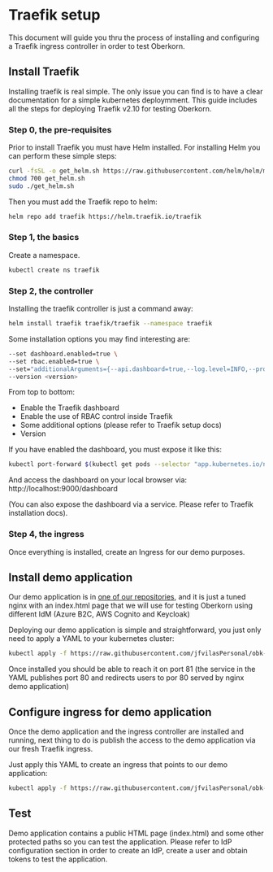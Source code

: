 # Traefik setup
This document will guide you thru the process of installing and configuring a Traefik ingress controller in order to test Oberkorn.

## Install Traefik
Installing traefik is real simple. The only issue you can find is to have a clear documentation for a simple kubernetes deploymment. This guide includes all the steps for deploying Traefik v2.10 for testing Oberkorn.

### Step 0, the pre-requisites
Prior to install Traefik you must have Helm installed. For installing Helm you can perform these simple steps:

```sh
curl -fsSL -o get_helm.sh https://raw.githubusercontent.com/helm/helm/master/scripts/get-helm-3
chmod 700 get_helm.sh
sudo ./get_helm.sh
```

Then you must add the Traefik repo to helm:
```sh
helm repo add traefik https://helm.traefik.io/traefik
```

### Step 1, the basics
Create a namespace.

```sh
kubectl create ns traefik
```

### Step 2, the controller
Installing the traefik controller is just a command away:

```sh
helm install traefik traefik/traefik --namespace traefik
```

Some installation options you may find interesting are:

```sh
--set dashboard.enabled=true \
--set rbac.enabled=true \
--set="additionalArguments={--api.dashboard=true,--log.level=INFO,--providers.kubernetesingress.ingressclass=traefik-internal,--serversTransport.insecureSkipVerify=true}" \
--version <version>
```

From top to bottom:
  - Enable the Traefik dashboard
  - Enable the use of RBAC control inside Traefik
  - Some additional options (please refer to Traefik setup docs)
  - Version

If you have enabled the dashboard, you must expose it like this:

```sh
kubectl port-forward $(kubectl get pods --selector "app.kubernetes.io/name=traefik" --output=name) 9000:9000
```

And access the dashboard on your local browser via: http://localhost:9000/dashboard

(You can also expose the dashboard via a service. Please refer to Traefik installation docs).

### Step 4, the ingress
Once everything is installed, create an Ingress for our demo purposes.


## Install demo application
Our demo application is in [one of our repositories](./demo), and it is just a tuned nginx with an index.html page that we will use for testing Oberkorn using different IdM (Azure B2C, AWS Cognito and Keycloak)

Deploying our demo application is simple and straightforward, you just only need to apply a YAML to your kubernetes cluster:

```sh
kubectl apply -f https://raw.githubusercontent.com/jfvilasPersonal/obk-demo/main/deployment-demo.yaml
```

Once installed you should be able to reach it on port 81 (the service in the YAML publishes port 80 and redirects users to por 80 served by nginx demo application)

## Configure ingress for demo application
Once the demo application and the ingress controller are installed and running, next thing to do is publish the access to the demo application via our fresh Traefik ingress.

Just apply this YAML to create an ingress that  points to our demo application:

```sh
kubectl apply -f https://raw.githubusercontent.com/jfvilasPersonal/obk-demo/main/ingress-jfvilas-traefik.yaml
```

## Test
Demo application contains a public HTML page (index.html) and some other protected paths so you can test the application. Please refer to IdP configuration section in order to create an IdP, create a user and obtain tokens to test the application.


